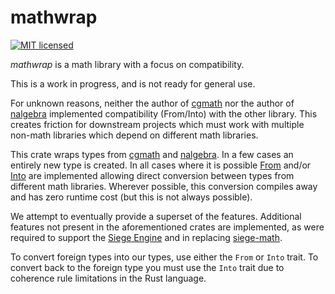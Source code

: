 # mathwrap

[![MIT licensed](https://img.shields.io/badge/license-MIT-blue.svg)](./LICENSE)

*mathwrap* is a math library with a focus on compatibility.

This is a work in progress, and is not ready for general use.

For unknown reasons, neither the author of
[cgmath](https://crates.io/crates/cgmath)
nor the author of
[nalgebra](https://crates.io/crates/nalgebra)
implemented compatibility (From/Into) with the other library.
This creates friction for downstream projects which must work with multiple
non-math libraries which depend on different math libraries.

This crate wraps types from
[cgmath](https://crates.io/crates/cgmath) and
[nalgebra](https://crates.io/crates/nalgebra).
In a few cases an entirely new type is created.
In all cases where it is possible
[From](https://doc.rust-lang.org/std/convert/trait.From.html)
and/or [Into](https://doc.rust-lang.org/std/convert/trait.Into.html)
are implemented allowing direct conversion between types from different
math libraries. Wherever possible, this conversion compiles away and has
zero runtime cost (but this is not always possible).

We attempt to eventually provide a superset of the features.  Additional features
not present in the aforementioned crates are implemented, as were required to
support the [Siege Engine](https://github.com/SiegeEngine) and in replacing
[siege-math](https://github.com/SiegeEngine/siege-math).

To convert foreign types into our types, use either the `From` or `Into` trait.
To convert back to the foreign type you must use the `Into` trait due to
coherence rule limitations in the Rust language.
